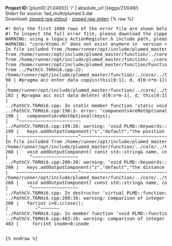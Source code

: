 **Project ID:** [plumID:21.049]({{ '/' | absolute_url }}eggs/21/049/)  
Stderr for source:  1ad_multi/plumed.5.dat   
Download: [zipped raw stdout](plumed.5.dat.plumed_master.stdout.txt.zip) - [zipped raw stderr](plumed.5.dat.plumed_master.stderr.txt.zip) 
{% raw %}
<pre>
#! Only the first 1000 rows of the error file are shown below
#! To inspect the full error file, please download the zipped raw stderr file above
WARNING: using a legacy ActionRegister.h include path, please use <<#include "core/ActionRegister.h">>
WARNING: "core/Atoms.h" does not exist anymore in  version >=2.10, you should change your code.
In file included from /home/runner/opt/include/plumed_master/function/../core/../tools/Tools.h:27,
from /home/runner/opt/include/plumed_master/function/../core/Action.h:28,
from /home/runner/opt/include/plumed_master/function/../core/ActionWithValue.h:25,
from /home/runner/opt/include/plumed_master/function/Function.h:25,
from ../PathCV.T6RHi6.cpp:22:
/home/runner/opt/include/plumed_master/function/../core/../tools/Tensor.h:98: warning: ignoring ‘#pragma acc enter’ [-Wunknown-pragmas]
98 | #pragma acc enter data copyin(this[0:1], d, d[0:n*m-1])
|
/home/runner/opt/include/plumed_master/function/../core/../tools/Tensor.h:102: warning: ignoring ‘#pragma acc exit’ [-Wunknown-pragmas]
102 | #pragma acc exit data delete( d[0:n*m-1], d, this[0:1])
|
../PathCV.T6RHi6.cpp: In static member function ‘static void PLMD::function::PathCV::registerKeywords(PLMD::Keywords&)’:
../PathCV.T6RHi6.cpp:198:3: error: ‘componentsAreNotOptional’ was not declared in this scope
198 |   componentsAreNotOptional(keys);
|   ^~~~~~~~~~~~~~~~~~~~~~~~
../PathCV.T6RHi6.cpp:199:26: warning: ‘void PLMD::Keywords::addOutputComponent(const std::string&, const std::string&, const std::string&)’ is deprecated: Use addOutputComponent with four argument and specify valid types for value from scalar/vector/matrix/grid [-Wdeprecated-declarations]
199 |   keys.addOutputComponent("s","default","the position on the path");
|   ~~~~~~~~~~~~~~~~~~~~~~~^~~~~~~~~~~~~~~~~~~~~~~~~~~~~~~~~~~~~~~~~~
In file included from /home/runner/opt/include/plumed_master/function/../core/Action.h:27:
/home/runner/opt/include/plumed_master/function/../core/../tools/Keywords.h:268:8: note: declared here
268 |   void addOutputComponent( const std::string& name, const std::string& key, const std::string& descr );
|        ^~~~~~~~~~~~~~~~~~
../PathCV.T6RHi6.cpp:200:26: warning: ‘void PLMD::Keywords::addOutputComponent(const std::string&, const std::string&, const std::string&)’ is deprecated: Use addOutputComponent with four argument and specify valid types for value from scalar/vector/matrix/grid [-Wdeprecated-declarations]
200 |   keys.addOutputComponent("z","default","the distance from the path");
|   ~~~~~~~~~~~~~~~~~~~~~~~^~~~~~~~~~~~~~~~~~~~~~~~~~~~~~~~~~~~~~~~~~~~
/home/runner/opt/include/plumed_master/function/../core/../tools/Keywords.h:268:8: note: declared here
268 |   void addOutputComponent( const std::string& name, const std::string& key, const std::string& descr );
|        ^~~~~~~~~~~~~~~~~~
../PathCV.T6RHi6.cpp: In destructor ‘virtual PLMD::function::PathCV::~PathCV()’:
../PathCV.T6RHi6.cpp:208:16: warning: comparison of integer expressions of different signedness: ‘int’ and ‘unsigned int’ [-Wsign-compare]
208 |   for(int i=0;i<mw_n_;++i){
|               ~^~~~~~
../PathCV.T6RHi6.cpp: In constructor ‘PLMD::function::PathCV::PathCV(const PLMD::ActionOptions&)’:
../PathCV.T6RHi6.cpp:236:16: warning: comparison of integer expressions of different signedness: ‘int’ and ‘unsigned int’ [-Wsign-compare]
236 |   for(int i=0;i<mw_n_;++i){
|               ~^~~~~~
../PathCV.T6RHi6.cpp:259:11: warning: comparison of integer expressions of different signedness: ‘int’ and ‘unsigned int’ [-Wsign-compare]
259 |       if(i==mw_id_) ifiles[i]->close();
|          ~^~~~~~~~
../PathCV.T6RHi6.cpp: In member function ‘void PLMD::function::PathCV::generatePath()’:
../PathCV.T6RHi6.cpp:483:26: warning: comparison of integer expressions of different signedness: ‘int’ and ‘unsigned int’ [-Wsign-compare]
483 |     for(int inode=0;inode<nnodes;inode++){
|                     ~~~~~^~~~~~~
../PathCV.T6RHi6.cpp: In member function ‘void PLMD::function::PathCV::readMultipleWalkers()’:
../PathCV.T6RHi6.cpp:941:16: warning: comparison of integer expressions of different signedness: ‘int’ and ‘unsigned int’ [-Wsign-compare]
941 |   for(int i=0;i<mw_n_;++i){
|               ~^~~~~~
../PathCV.T6RHi6.cpp:942:9: warning: comparison of integer expressions of different signedness: ‘int’ and ‘unsigned int’ [-Wsign-compare]
942 |     if(i==mw_id_) continue;
|        ~^~~~~~~~
../PathCV.T6RHi6.cpp:957:5: error: invalid use of incomplete type ‘class PLMD::Communicator’
957 |     comm.Barrier();
|     ^~~~
In file included from /home/runner/opt/include/plumed_master/function/../core/../tools/OFile.h:25,
from /home/runner/opt/include/plumed_master/function/../core/../tools/Log.h:25,
from /home/runner/opt/include/plumed_master/function/../core/Action.h:30:
/home/runner/opt/include/plumed_master/function/../core/../tools/FileBase.h:29:7: note: forward declaration of ‘class PLMD::Communicator’
29 | class Communicator;
|       ^~~~~~~~~~~~
../PathCV.T6RHi6.cpp:958:5: error: invalid use of incomplete type ‘class PLMD::Communicator’
958 |     multi_sim_comm.Barrier();
|     ^~~~~~~~~~~~~~
/home/runner/opt/include/plumed_master/function/../core/../tools/FileBase.h:29:7: note: forward declaration of ‘class PLMD::Communicator’
29 | class Communicator;
|       ^~~~~~~~~~~~
terminate called after throwing an instance of 'PLMD::Plumed::ExceptionError'
what():
(core/PlumedMain.cpp:1502) void PLMD::PlumedMain::load(const std::string&)
An error happened while executing command env PLUMED_ROOT='/home/runner/opt/lib/plumed_master' PLUMED_VERSION='2.11.0-dev' PLUMED_HTMLDIR='/home/runner/opt/share/doc/plumed_master' PLUMED_INCLUDEDIR='/home/runner/opt/include' PLUMED_PROGRAM_NAME='plumed_master' PLUMED_IS_INSTALLED='yes' "/home/runner/opt/lib/plumed_master"/scripts/mklib.sh -n -o ./../PathCV.2.11.0-dev.so ../PathCV.cpp

[pkrvm7jw40e0xgp:09995] *** Process received signal ***
[pkrvm7jw40e0xgp:09995] Signal: Aborted (6)
[pkrvm7jw40e0xgp:09995] Signal code:  (-6)
[pkrvm7jw40e0xgp:09995] [ 0] /lib/x86_64-linux-gnu/libc.so.6(+0x45330)[0x7f88fa445330]
[pkrvm7jw40e0xgp:09995] [ 1] /lib/x86_64-linux-gnu/libc.so.6(pthread_kill+0x11c)[0x7f88fa49eb2c]
[pkrvm7jw40e0xgp:09995] [ 2] /lib/x86_64-linux-gnu/libc.so.6(gsignal+0x1e)[0x7f88fa44527e]
[pkrvm7jw40e0xgp:09995] [ 3] /lib/x86_64-linux-gnu/libc.so.6(abort+0xdf)[0x7f88fa4288ff]
[pkrvm7jw40e0xgp:09995] [ 4] /lib/x86_64-linux-gnu/libstdc++.so.6(+0xa5ff5)[0x7f88fa8a5ff5]
[pkrvm7jw40e0xgp:09995] [ 5] /lib/x86_64-linux-gnu/libstdc++.so.6(+0xbb0da)[0x7f88fa8bb0da]
[pkrvm7jw40e0xgp:09995] [ 6] /lib/x86_64-linux-gnu/libstdc++.so.6(_ZSt10unexpectedv+0x0)[0x7f88fa8a5a55]
[pkrvm7jw40e0xgp:09995] [ 7] /lib/x86_64-linux-gnu/libstdc++.so.6(+0xa5a6f)[0x7f88fa8a5a6f]
[pkrvm7jw40e0xgp:09995] [ 8] plumed_master(+0x146dd)[0x55c13efca6dd]
[pkrvm7jw40e0xgp:09995] [ 9] /lib/x86_64-linux-gnu/libc.so.6(+0x2a1ca)[0x7f88fa42a1ca]
[pkrvm7jw40e0xgp:09995] [10] /lib/x86_64-linux-gnu/libc.so.6(__libc_start_main+0x8b)[0x7f88fa42a28b]
[pkrvm7jw40e0xgp:09995] [11] plumed_master(+0x15365)[0x55c13efcb365]
[pkrvm7jw40e0xgp:09995] *** End of error message ***
</pre>
{% endraw %}
